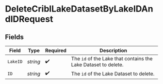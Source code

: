 # DeleteCriblLakeDatasetByLakeIDAndIDRequest


## Fields

| Field                                                                     | Type                                                                      | Required                                                                  | Description                                                               |
| ------------------------------------------------------------------------- | ------------------------------------------------------------------------- | ------------------------------------------------------------------------- | ------------------------------------------------------------------------- |
| `LakeID`                                                                  | *string*                                                                  | :heavy_check_mark:                                                        | The <code>id</code> of the Lake that contains the Lake Dataset to delete. |
| `ID`                                                                      | *string*                                                                  | :heavy_check_mark:                                                        | The <code>id</code> of the Lake Dataset to delete.                        |